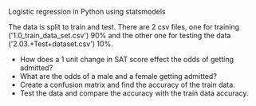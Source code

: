 Logistic regression in Python using statsmodels 

The data is split to train and test. There are 2 csv files, one for training ('1.0_train_data_set.csv') 90% and the other one for testing the data ('2.03.+Test+dataset.csv') 10%.

- How does a 1 unit change in SAT score effect the odds of getting admitted? 
- What are the odds of a male and a female getting admitted? 
- Create a confusion matrix and find the accuracy of the train data.
- Test the data and compare the accuracy with the train data accuracy. 
